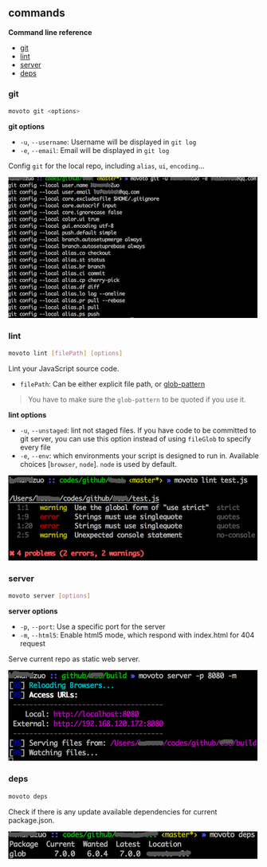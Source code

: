 ## commands ##

**Command line reference**

* [git](#git)
* [lint](#lint)
* [server](#server)
* [deps](#deps)


### git ###

```bash
movoto git <options>
```

**git options**

* `-u`, `--username`: Username will be displayed in `git log`
* `-e`, `--email`: Email will be displayed in `git log`

Config `git` for the local repo, including `alias`, `ui`, `encoding`...

![](./img/git.png)

### lint ###

```bash
movoto lint [filePath] [options]
```

Lint your JavaScript source code.

* `filePath`: Can be either explicit file path, or [glob-pattern](https://github.com/isaacs/node-glob#glob-primer)

>You have to make sure the `glob-pattern` to be quoted if you use it.

**lint options**

* `-u`, `--unstaged`: lint not staged files. If you have code to be committed to git server, you can use this option instead of using `fileGlob` to specify every file
* `-e`, `--env`: which environments your script is designed to run in. Available choices [`browser`, `node`]. `node` is used by default.

![](./img/lint.png)

### server ###

```bash
movoto server [options]
```

**server options**

* `-p`, `--port`: Use a specific port for the server
* `-m`, `--html5`: Enable html5 mode, which respond with index.html for 404 request

Serve current repo as static web server.

![](./img/server.png)

### deps ###

```bash
movoto deps
```

Check if there is any update available dependencies for current package.json.

![](./img/deps.png)
